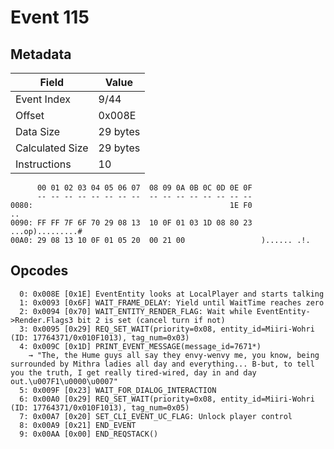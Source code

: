 # Event 115

## Metadata

| Field           | Value    |
|-----------------|----------|
| Event Index     | 9/44     |
| Offset          | 0x008E   |
| Data Size       | 29 bytes |
| Calculated Size | 29 bytes |
| Instructions    | 10       |

```
      00 01 02 03 04 05 06 07  08 09 0A 0B 0C 0D 0E 0F
      -- -- -- -- -- -- -- --  -- -- -- -- -- -- -- --
0080:                                            1E F0                ..
0090: FF FF 7F 6F 70 29 08 13  10 0F 01 03 1D 08 80 23  ...op).........#
00A0: 29 08 13 10 0F 01 05 20  00 21 00                 )...... .!.     
```

## Opcodes

```
  0: 0x008E [0x1E] EventEntity looks at LocalPlayer and starts talking
  1: 0x0093 [0x6F] WAIT_FRAME_DELAY: Yield until WaitTime reaches zero
  2: 0x0094 [0x70] WAIT_ENTITY_RENDER_FLAG: Wait while EventEntity->Render.Flags3 bit 2 is set (cancel turn if not)
  3: 0x0095 [0x29] REQ_SET_WAIT(priority=0x08, entity_id=Miiri-Wohri (ID: 17764371/0x010F1013), tag_num=0x03)
  4: 0x009C [0x1D] PRINT_EVENT_MESSAGE(message_id=7671*)
    → "The, the Hume guys all say they envy-wenvy me, you know, being surrounded by Mithra ladies all day and everything... B-but, to tell you the truth, I get really tired-wired, day in and day out.\u007F1\u0000\u0007"
  5: 0x009F [0x23] WAIT_FOR_DIALOG_INTERACTION
  6: 0x00A0 [0x29] REQ_SET_WAIT(priority=0x08, entity_id=Miiri-Wohri (ID: 17764371/0x010F1013), tag_num=0x05)
  7: 0x00A7 [0x20] SET_CLI_EVENT_UC_FLAG: Unlock player control
  8: 0x00A9 [0x21] END_EVENT
  9: 0x00AA [0x00] END_REQSTACK()
```
